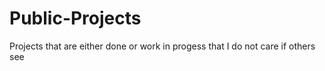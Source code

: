 # Public-Projects
Projects that are either done or work in progess that I do not care if others see
